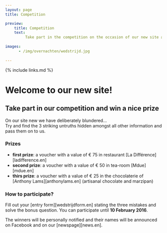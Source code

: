 ```yaml
---
layout: page
title: Competition

preview:
    title: Competition
    text: 
         Take part in the competition on the occasion of our new site and win a nice prize!
        
images:
      - /img/overnachten/wedstrijd.jpg
      
---
```


{% include links.md %}

# Welcome to our new site!

## Take part in our competition and win a nice prize

On our site new we have deliberately blundered...<br> 
Try and find the 3 striking untruths hidden amongst all other information and pass them on to us.


### Prizes

- **first prize**: a voucher with a value of € 75 in restaurant [La Différence][ladifference.en]
- **second prize**: a voucher with a value of € 50 in tea-room [Mdue][mdue.en]
- **thirs prize**: a voucher with a value of € 25 in the chocolaterie of [Anthony Lams][anthonylams.en] (artisanal chocolate and marzipan)

### How to participate?

Fill out your [entry form][wedstrijdform.en] stating the three mistakes and solve the bonus question. You can participate until **10 February 2016**.

The winners will be personally notified and their names will be announced on Facebook and on our [newspage][news.en].
